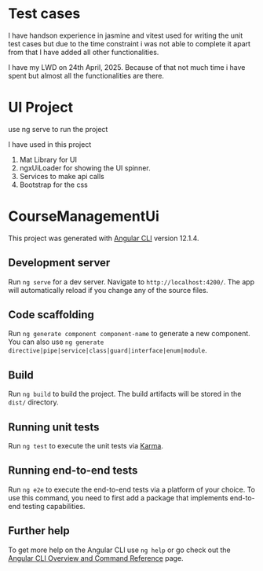# Test cases 
I have handson experience in jasmine and vitest used for writing the unit test cases but due to the time constraint i was not able to complete it apart from that I have added all other functionalities.

I have my LWD on 24th April, 2025. Because of that not much time i have spent but almost all the functionalities are there.

# UI Project

use ng serve to run the project

I have used in this project

1. Mat Library for UI
2. ngxUiLoader for showing the UI spinner.
3. Services to make api calls
4. Bootstrap for the css


# CourseManagementUi

This project was generated with [Angular CLI](https://github.com/angular/angular-cli) version 12.1.4.

## Development server

Run `ng serve` for a dev server. Navigate to `http://localhost:4200/`. The app will automatically reload if you change any of the source files.

## Code scaffolding

Run `ng generate component component-name` to generate a new component. You can also use `ng generate directive|pipe|service|class|guard|interface|enum|module`.

## Build

Run `ng build` to build the project. The build artifacts will be stored in the `dist/` directory.

## Running unit tests

Run `ng test` to execute the unit tests via [Karma](https://karma-runner.github.io).

## Running end-to-end tests

Run `ng e2e` to execute the end-to-end tests via a platform of your choice. To use this command, you need to first add a package that implements end-to-end testing capabilities.

## Further help

To get more help on the Angular CLI use `ng help` or go check out the [Angular CLI Overview and Command Reference](https://angular.io/cli) page.
